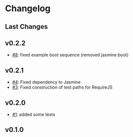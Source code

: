 # Changelog

## Last Changes


## v0.2.2

- [#8](https://github.com/LaxarJS/laxar/issues/8): fixed example boot sequence (removed jasmine boot)


## v0.2.1

- [#4](https://github.com/LaxarJS/laxar-testing/issues/4): Fixed dependency to Jasmine
- [#3](https://github.com/LaxarJS/laxar-testing/issues/3): Fixed construction of test paths for RequireJS


## v0.2.0

- [#1](https://github.com/LaxarJS/laxar-testing/issues/1): added some tests


## v0.1.0
